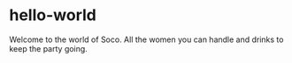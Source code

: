 # hello-world
Welcome to the world of Soco. All the women you can handle and drinks to keep the party going.
